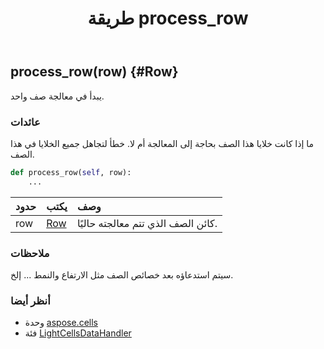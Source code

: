 ﻿---
title: طريقة process_row
second_title: Aspose.Cells for Python via .NET API المراجع
description:
type: docs
weight: 30
url: /ar/python-net/aspose.cells/lightcellsdatahandler/process_row/
is_root: false
---
##  process_row(row) {#Row}
يبدأ في معالجة صف واحد.


###  عائدات

ما إذا كانت خلايا هذا الصف بحاجة إلى المعالجة أم لا. خطأ لتجاهل جميع الخلايا في هذا الصف.


```python
def process_row(self, row):
    ...
```


| حدود| يكتب| وصف|
| :- | :- | :- |
| row | [Row](/cells/ar/python-net/aspose.cells/row) | كائن الصف الذي تتم معالجته حاليًا.|
###  ملاحظات

سيتم استدعاؤه بعد خصائص الصف مثل الارتفاع والنمط ... إلخ.


###  أنظر أيضا

* وحدة [aspose.cells](../../)
* فئة [LightCellsDataHandler](/cells/ar/python-net/aspose.cells/lightcellsdatahandler)
